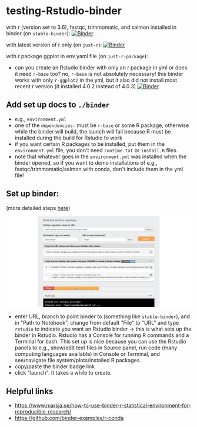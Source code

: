 # testing-Rstudio-binder

with r (version set to 3.6), fastqc, trimmomatic, and salmon installed in binder (on `stable-binder`):
[![Binder](https://binder.pangeo.io/badge_logo.svg)](https://binder.pangeo.io/v2/gh/marisalim/testing-Rstudio-binder/stable-binder?urlpath=rstudio)

with latest version of r only (on `just-r`):
[![Binder](https://binder.pangeo.io/badge_logo.svg)](https://binder.pangeo.io/v2/gh/marisalim/testing-Rstudio-binder/just-r?urlpath=rstudio)

with r package ggplot in env yaml file (on `just-r-package`): 
- can you create an Rstudio binder with only an r package in yml or does it need `r-base` too? no, `r-base` is not absolutely necessary! this binder works with only `r-ggplot2` in the yml, but it also did not install most recent r version (it installed 4.0.2 instead of 4.0.3)
[![Binder](https://binder.pangeo.io/badge_logo.svg)](https://binder.pangeo.io/v2/gh/marisalim/testing-Rstudio-binder/just-r-package?urlpath=rstudio)

## Add set up docs to `./binder`
- e.g., `environment.yml`
- one of the `dependencies:` must be `r-base` or some R package, otherwise while the binder will build, the launch will fail because R must be installed during the build for Rstudio to work
- if you want certain R packages to be installed, put them in the `environment.yml` file, you don't need `runtime.txt` or `install.R` files.
- note that whatever goes in the `environment.yml` was installed when the binder opened, so if you want to demo installations of e.g., fastqc/trimmomatic/salmon with conda, don't include them in the yml file!

## Set up binder:

(more detailed steps [here](make_rstudio_binder.md))

![](./rstudio-binder-setup.png)

- enter URL, branch to point binder to (something like `stable-binder`), and in "Path to Notebook", change from default "File" to "URL" and type `rstudio` to indicate you want an Rstudio binder -> this is what sets up the binder in Rstudio. Rstudio has a Console for running R commands and a Terminal for bash. This set up is nice because you can use the Rstudio panels to e.g., show/edit text files in Source panel, run code (many computing languages available) in Console or Terminal, and see/navigate file system/plots/installed R packages.
- copy/paste the binder badge link
- click "launch". It takes a while to create.

## Helpful links
- https://www.marsja.se/how-to-use-binder-r-statistical-environment-for-reproducible-research/
- https://github.com/binder-examples/r-conda
